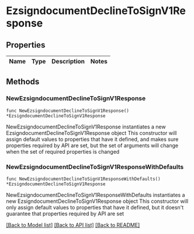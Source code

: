 # EzsigndocumentDeclineToSignV1Response

## Properties

Name | Type | Description | Notes
------------ | ------------- | ------------- | -------------

## Methods

### NewEzsigndocumentDeclineToSignV1Response

`func NewEzsigndocumentDeclineToSignV1Response() *EzsigndocumentDeclineToSignV1Response`

NewEzsigndocumentDeclineToSignV1Response instantiates a new EzsigndocumentDeclineToSignV1Response object
This constructor will assign default values to properties that have it defined,
and makes sure properties required by API are set, but the set of arguments
will change when the set of required properties is changed

### NewEzsigndocumentDeclineToSignV1ResponseWithDefaults

`func NewEzsigndocumentDeclineToSignV1ResponseWithDefaults() *EzsigndocumentDeclineToSignV1Response`

NewEzsigndocumentDeclineToSignV1ResponseWithDefaults instantiates a new EzsigndocumentDeclineToSignV1Response object
This constructor will only assign default values to properties that have it defined,
but it doesn't guarantee that properties required by API are set


[[Back to Model list]](../README.md#documentation-for-models) [[Back to API list]](../README.md#documentation-for-api-endpoints) [[Back to README]](../README.md)


